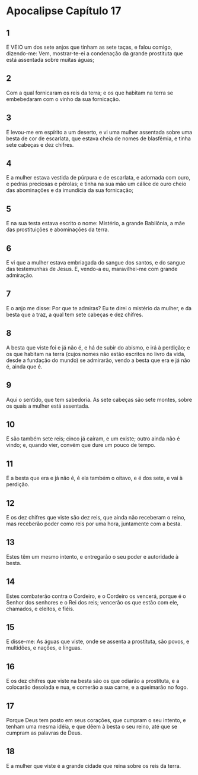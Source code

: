 # Apocalipse Capítulo 17

## 1
E VEIO um dos sete anjos que tinham as sete taças, e falou comigo, dizendo-me: Vem, mostrar-te-ei a condenação da grande prostituta que está assentada sobre muitas águas;

## 2
Com a qual fornicaram os reis da terra; e os que habitam na terra se embebedaram com o vinho da sua fornicação.

## 3
E levou-me em espírito a um deserto, e vi uma mulher assentada sobre uma besta de cor de escarlata, que estava cheia de nomes de blasfêmia, e tinha sete cabeças e dez chifres.

## 4
E a mulher estava vestida de púrpura e de escarlata, e adornada com ouro, e pedras preciosas e pérolas; e tinha na sua mão um cálice de ouro cheio das abominações e da imundícia da sua fornicação;

## 5
E na sua testa estava escrito o nome: Mistério, a grande Babilônia, a mãe das prostituições e abominações da terra.

## 6
E vi que a mulher estava embriagada do sangue dos santos, e do sangue das testemunhas de Jesus. E, vendo-a eu, maravilhei-me com grande admiração.

## 7
E o anjo me disse: Por que te admiras? Eu te direi o mistério da mulher, e da besta que a traz, a qual tem sete cabeças e dez chifres.

## 8
A besta que viste foi e já não é, e há de subir do abismo, e irá à perdição; e os que habitam na terra (cujos nomes não estão escritos no livro da vida, desde a fundação do mundo) se admirarão, vendo a besta que era e já não é, ainda que é.

## 9
Aqui o sentido, que tem sabedoria. As sete cabeças são sete montes, sobre os quais a mulher está assentada.

## 10
E são também sete reis; cinco já caíram, e um existe; outro ainda não é vindo; e, quando vier, convém que dure um pouco de tempo.

## 11
E a besta que era e já não é, é ela também o oitavo, e é dos sete, e vai à perdição.

## 12
E os dez chifres que viste são dez reis, que ainda não receberam o reino, mas receberão poder como reis por uma hora, juntamente com a besta.

## 13
Estes têm um mesmo intento, e entregarão o seu poder e autoridade à besta.

## 14
Estes combaterão contra o Cordeiro, e o Cordeiro os vencerá, porque é o Senhor dos senhores e o Rei dos reis; vencerão os que estão com ele, chamados, e eleitos, e fiéis.

## 15
E disse-me: As águas que viste, onde se assenta a prostituta, são povos, e multidões, e nações, e línguas.

## 16
E os dez chifres que viste na besta são os que odiarão a prostituta, e a colocarão desolada e nua, e comerão a sua carne, e a queimarão no fogo.

## 17
Porque Deus tem posto em seus corações, que cumpram o seu intento, e tenham uma mesma idéia, e que dêem à besta o seu reino, até que se cumpram as palavras de Deus.

## 18
E a mulher que viste é a grande cidade que reina sobre os reis da terra.

